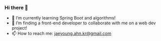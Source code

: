 ### Hi there 👋

- 🌱 I’m currently learning Spring Boot and algorithms!
- 🔭 I’m finding a front-end developer to collaborate with me on a web dev project!
- 📫 How to reach me: jaeyoung.ahn.kr@gmail.com


<!--
- 🤔 I’m
**JaeyoungAhn/JaeyoungAhn** is a ✨ _special_ ✨ repository because its `README.md` (this file) appears on your GitHub profile.
- 💬 Ask me about ...
Here are some ideas to get you started:
- ⚡ Fun fact: I'm 
-->
